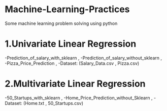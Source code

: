 # Machine-Learning-Practices

Some machine learning problem solving using python

# 1.Univariate Linear Regression
-Prediction_of_salary_with_sklearn ,
-Prediction_of_salary_without_sklearn ,
-Pizza_Price_Prediction ,
-Dataset: (Salary_Data.csv ,
          Pizza.csv)

# 2.Multivariate Linear Regression
-50_Startups_with_sklearn ,
-Home_Price_Prediction_without_Sklearn ,
-Dataset: (Home.txt ,
          50_Startups.csv)
